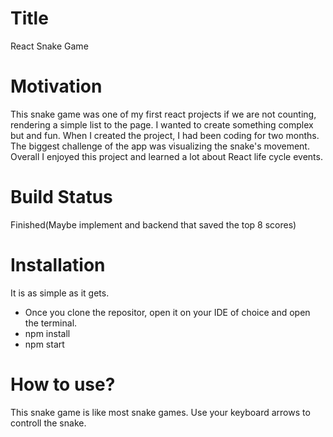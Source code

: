 # Title
React Snake Game

# Motivation
This snake game was one of my first react projects if we are not counting, rendering a simple list to the page. I wanted to create something complex but and fun. When I created the project, I had been coding for two months. The biggest challenge of the app was visualizing the snake's movement.  Overall I enjoyed this project and learned a lot about React life cycle events.

# Build Status
Finished(Maybe implement and backend that saved the top 8 scores)

# Installation
It is as simple as it gets.
- Once you clone the repositor, open it on your IDE of choice and open the terminal.
- npm install
- npm start

# How to use?
This snake game is like most snake games. Use your keyboard arrows to controll the snake.
